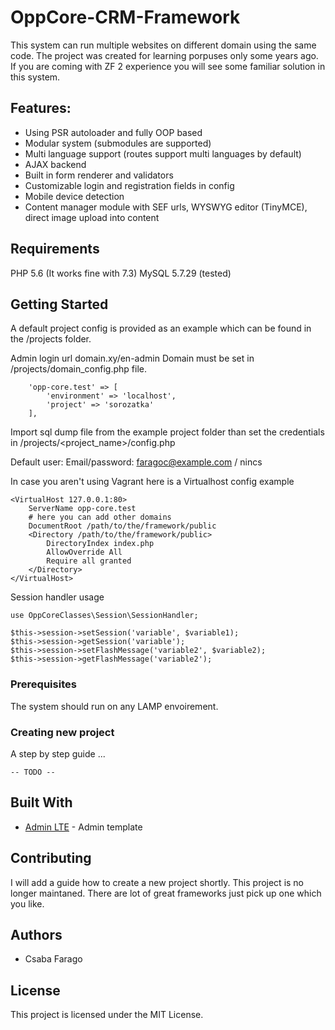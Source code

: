 # OppCore-CRM-Framework

This system can run multiple websites on different domain using the same code.
The project was created for learning porpuses only some years ago. If you are coming with ZF 2 experience you will see some familiar solution in this system.

## Features:
* Using PSR autoloader and fully OOP based
* Modular system (submodules are supported)
* Multi language support (routes support multi languages by default)
* AJAX backend
* Built in form renderer and validators
* Customizable login and registration fields in config
* Mobile device detection
* Content manager module with SEF urls, WYSWYG editor (TinyMCE), direct image upload into content

## Requirements

PHP 5.6 (It works fine with 7.3)
MySQL 5.7.29 (tested)

## Getting Started

A default project config is provided as an example which can be found in the /projects folder.

Admin login url domain.xy/en-admin
Domain must be set in /projects/domain_config.php file.
```
    'opp-core.test' => [
        'environment' => 'localhost',
        'project' => 'sorozatka'
    ],
```
Import sql dump file from the example project folder than set the credentials in /projects/<project_name>/config.php

Default user:
Email/password: faragoc@example.com / nincs

In case you aren't using Vagrant here is a Virtualhost config example
```
<VirtualHost 127.0.0.1:80>
    ServerName opp-core.test
    # here you can add other domains 
    DocumentRoot /path/to/the/framework/public
    <Directory /path/to/the/framework/public>
        DirectoryIndex index.php
        AllowOverride All
        Require all granted
    </Directory>
</VirtualHost>
```

Session handler usage

```
use OppCoreClasses\Session\SessionHandler;

$this->session->setSession('variable', $variable1);
$this->session->getSession('variable');
$this->session->setFlashMessage('variable2', $variable2);
$this->session->getFlashMessage('variable2');
```

### Prerequisites

The system should run on any LAMP envoirement.

### Creating new project

A step by step guide ... 

```
-- TODO --
```

## Built With

* [Admin LTE](https://adminlte.io/) - Admin template

## Contributing

I will add a guide how to create a new project shortly. 
This project is no longer maintaned. There are lot of great frameworks just pick up one which you like.

## Authors

* Csaba Farago

## License

This project is licensed under the MIT License.